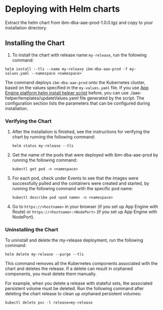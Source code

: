 # Deploying with Helm charts

Extract the helm chart from ibm-dba-aae-prod-1.0.0.tgz and copy to your installation directory.


## Installing the Chart

1. To install the chart with release name `my-release`, run the following command:

  ```
  helm install --tls --name my-release ibm-dba-aae-prod -f my-values.yaml --namespace <namespace>`
  ```

  The command deploys `ibm-dba-aae-prod` onto the Kubernetes cluster, based on the values specified in the `my-values.yaml` file. If you use [App Engine platform helm install helper script](configuration) before, you can use ./aae-helper/templates/updateValues.yaml file generated by the script. The configuration section lists the parameters that can be configured during installation.


### Verifying the Chart

1. After the installation is finished, see the instructions for verifying the chart by running the following command:

    `helm status my-release --tls`

2. Get the name of the pods that were deployed with ibm-dba-aae-prod by running the following command:

    `kubectl get pod -n <namespace>`

3. For each pod, check under Events to see that the images were successfully pulled and the containers were created and started, by running the following command with the specific pod name:

    `kubectl describe pod <pod name> -n <namespace>`

4. Go to `https://<hostname>` in your browser (if you set up App Engine with Route) or `https://<hostname>:<NodePort>` (if you  set up App Engine with NodePort).
  
### Uninstalling the Chart
To uninstall and delete the my-release deployment, run the following command:

    helm delete my-release --purge --tls

This command removes all the Kubernetes components associated with the chart and deletes the release. If a delete can result in orphaned components, you must delete them manually.

For example, when you delete a release with stateful sets, the associated persistent volume must be deleted. Run the following command after deleting the chart release to clean up orphaned persistent volumes:

    kubectl delete pvc -l release=my-release

